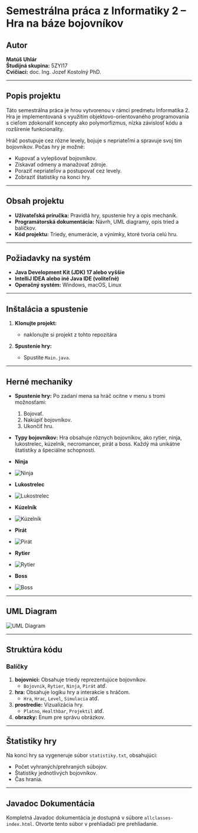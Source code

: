 # Semestrálna práca z Informatiky 2 – Hra na báze bojovníkov

## Autor
**Matúš Uhlár**  
**Študijná skupina:** 5ZYI17  
**Cvičiaci:** doc. Ing. Jozef Kostolný PhD.  

---

## Popis projektu

Táto semestrálna práca je hrou vytvorenou v rámci predmetu Informatika 2. Hra je implementovaná s využitím objektovo-orientovaného programovania s cieľom zdokonaliť koncepty ako polymorfizmus, nízka závislosť kódu a rozšírenie funkcionality. 

Hráč postupuje cez rôzne levely, bojuje s nepriateľmi a spravuje svoj tím bojovníkov. Počas hry je možné:
- Kupovať a vylepšovať bojovníkov.
- Získavať odmeny a manažovať zdroje.
- Poraziť nepriateľov a postupovať cez levely.
- Zobraziť štatistiky na konci hry.

---

## Obsah projektu

- **Užívateľská príručka:** Pravidlá hry, spustenie hry a opis mechaník.
- **Programátorská dokumentácia:** Návrh, UML diagramy, opis tried a balíčkov.
- **Kód projektu:** Triedy, enumerácie, a výnimky, ktoré tvoria celú hru.

---

## Požiadavky na systém

- **Java Development Kit (JDK) 17 alebo vyššie**
- **IntelliJ IDEA alebo iné Java IDE (voliteľné)**
- **Operačný systém:** Windows, macOS, Linux

---

## Inštalácia a spustenie

1. **Klonujte projekt:**
   - naklonujte si projekt z tohto repozitára 

2. **Spustenie hry:**
   - Spustite `Main.java`.

---

## Herné mechaniky

- **Spustenie hry:** Po zadaní mena sa hráč ocitne v menu s tromi možnosťami:
  1. Bojovať.
  2. Nakúpiť bojovníkov.
  3. Ukončiť hru.

- **Typy bojovníkov:** Hra obsahuje rôznych bojovníkov, ako rytier, ninja, lukostrelec, kúzelník, necromancer, pirát a boss. Každý má unikátne štatistiky a špeciálne schopnosti.


- **Ninja**
- ![Ninja](pics/healujuci_ninja_nalavo.png)
- **Lukostrelec**
- ![Lukostrelec](pics/lukostrelec_nalavo.png)
- **Kúzelník**
- ![Kúzelník](pics/kuzelnik_nalavo.png)
-  **Pirát**
-  ![Pirát](pics/pirat_peniaze_nalavo.png)
- **Rytier**
- ![Rytier](pics/rytier_nalavo.png)
- **Boss**
- ![Boss](pics/boss_nalavo.png)
---


## UML Diagram
![UML Diagram](umlpnginf2sem.png)

---

## Struktúra kódu

### Balíčky

1. **bojovnici:** Obsahuje triedy reprezentujúce bojovníkov.
   - `Bojovnik`, `Rytier`, `Ninja`, `Pirát` atď.
2. **hra:** Obsahuje logiku hry a interakcie s hráčom.
   - `Hra`, `Hrac`, `Level`, `Simulacia` atď.
3. **prostredie:** Vizualizácia hry.
   - `Platno`, `Healthbar`, `Projektil` atď.
4. **obrazky:** Enum pre správu obrázkov.

---

## Štatistiky hry

Na konci hry sa vygeneruje súbor `statistiky.txt`, obsahujúci:
- Počet vyhraných/prehraných súbojov.
- Štatistiky jednotlivých bojovníkov.
- Čas hrania.

---

## Javadoc Dokumentácia

Kompletná Javadoc dokumentácia je dostupná v súbore `allclasses-index.html`. Otvorte tento súbor v prehliadači pre prehliadanie.

